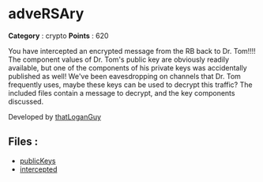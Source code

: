 # adveRSAry

**Category** : crypto
**Points** : 620

You have intercepted an encrypted message from the RB back to Dr. Tom!!!! The component values of Dr. Tom's public key are obviously readily available, but one of the components of his private keys was accidentally published as well! We've been eavesdropping on channels that Dr. Tom frequently uses, maybe these keys can be used to decrypt this traffic? The included files contain a message to decrypt, and the key components discussed.

Developed by [thatLoganGuy](https://github.com/thatLoganGuy)

## Files : 
 - [publicKeys](./publicKeys)
 - [intercepted](./intercepted)


